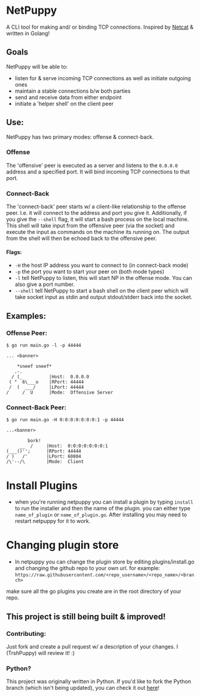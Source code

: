 # NetPuppy
A CLI tool for making and/ or binding TCP connections. Inspired by [Netcat](https://netcat.sourceforge.net/) & written in Golang!
## Goals
NetPuppy will be able to:
- listen for & serve incoming TCP connections as well as initiate outgoing ones
- maintain a stable connections b/w both parties
- send and receive data from either endpoint
- initiate a 'helper shell' on the client peer
## Use:
NetPuppy has two primary modes: offense & connect-back.
### Offense
The 'offensive' peer is executed as a server and listens to the `0.0.0.0` address and a specified port. It will bind incoming TCP connections to that port.
### Connect-Back
The 'connect-back' peer starts w/ a client-like relationship to the offense peer. I.e. it will connect to the address and port you give it. Additionally, if you give the `--shell` flag, it will start a bash process on the local machine. This shell will take input from the offensive peer (via the socket) and execute the input as commands on the machine its running on. The output from the shell will then be echoed back to the offensive peer.
#### Flags:
- `-H` the host IP address you want to connect to (in connect-back mode)
- `-p` the port you want to start your peer on (both mode types)
- `-l` tell NetPuppy to listen, this will start NP in the offense mode. You can also give a port number.
- `--shell` tell NetPuppy to start a bash shell on the client peer which will take socket input as stdin and output stdout/stderr back into the socket.
## Examples:
### Offense Peer:
```
$ go run main.go -l -p 44444

... <banner>          

    *sneef sneef*
   .-.
  / (_          |Host:  0.0.0.0
 ( "  6\___o    |RPort: 44444
 /  (  ___/     |LPort: 44444
/     /  U      |Mode:  Offensive Server
```
### Connect-Back Peer:
```
$ go run main.go -H 0:0:0:0:0:0:0:1 -p 44444

...<banner>

        bork!
     __  /     |Host:  0:0:0:0:0:0:0:1
(___()'';      |RPort: 44444
/ )   /'       |LPort: 60804
/\'--/\        |Mode:  Client
```

# Install Plugins
- when you're running netpuppy you can install a plugin by typing ```install``` to run the installer and then the name of the plugin. you can either type ```name_of_plugin``` or ```name_of_plugin.go```. After installing you may need to restart netpuppy for it to work.

# Changing plugin store
- In netpuppy you can change the plugin store by editing plugins/install.go and changing the github repo to your own url. for example: ```https://raw.githubusercontent.com/<repo_username>/<repo_name>/<branch>```

make sure all the go plugins you create are in the root directory of your repo.

## This project is still being built & improved!
### Contributing:
Just fork and create a pull request w/ a description of your changes. I (TrshPuppy) will review it! :)
### Python?
This project was originally written in Python. If you'd like to fork the Python branch (which isn't being updated), you can check it out [here](https://github.com/TrshPuppy/NetPuppy/tree/python-version-abandoned)!

